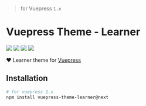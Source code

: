 > for Vuepress `1.x`

# Vuepress Theme - Learner

[![](https://img.shields.io/circleci/project/github/dylan-wu/vuepress-theme-learner/master.svg?style=flat)](https://circleci.com/gh/meteorlxy/vuepress-theme-learner)
[![](https://img.shields.io/npm/v/vuepress-theme-learner/latest.svg?style=flat)](https://www.npmjs.com/package/vuepress-theme-learner)
[![](https://img.shields.io/npm/v/vuepress-theme-learner/next.svg?style=flat)](https://www.npmjs.com/package/vuepress-theme-learner)
[![](https://img.shields.io/github/license/dylan-wu/vuepress-theme-learner.svg?style=flat)](./LICENSE)

:heart: Learner theme for [Vuepress](https://vuepress.vuejs.org)

## Installation

```sh
# for vuepress 1.x
npm install vuepress-theme-learner@next
```
